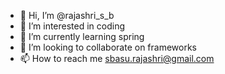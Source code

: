 - 👋 Hi, I’m @rajashri_s_b
- 👀 I’m interested in coding
- 🌱 I’m currently learning spring
- 💞️ I’m looking to collaborate on frameworks
- 📫 How to reach me sbasu.rajashri@gmail.com

<!---
rajashri-mj/rajashri-mj is a ✨ special ✨ repository because its `README.md` (this file) appears on your GitHub profile.
You can click the Preview link to take a look at your changes.
--->
